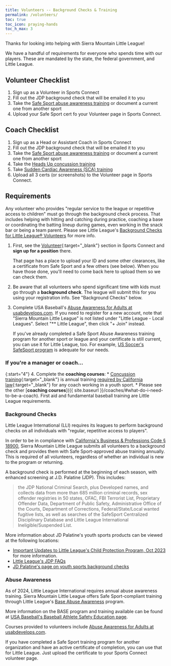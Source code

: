 ```yaml
---
title: Volunteers -- Background Checks & Training
permalink: /volunteers/
toc: true
toc_icon: praying-hands
toc_h_max: 3
---
```


Thanks for looking into helping with Sierra Mountain Little League!

We have a handful of requirements for everyone who spends time with our players.
These are mandated by the state, the federal government, and Little League.

## Volunteer Checklist

1. Sign up as a Volunteer in Sports Connect
2. Fill out the JDP background check that will be emailed it to you
3. Take the [Safe Sport abuse awareness training](https://usabdevelops.com/page/3532/courses) or document a current one from another sport
4. Upload your Safe Sport cert fo your Volunteer page in Sports Connect.

## Coach Checklist

1. Sign up as a Head or Assistant Coach in Sports Connect
2. Fill out the JDP background check that will be emailed it to you
3. Take the [Safe Sport abuse awareness training](https://usabdevelops.com/page/3532/courses) or document a current one from another sport
4. Take the [Heads Up concussion training](https://www.train.org/cdctrain/course/1089818/details)
5. Take [Sudden Cardiac Awareness (SCA) training](https://epsavealife.org/sca-prevention-training/)
6. Upload all 3 certs (or screenshots) to the Volunteer page in Sports Connect.

## Requirements

Any volunteer who provides "regular service to the league or repetitive access
to children" must go through the background check process. That includes helping
with hitting and catching during practice, coaching a base or coordinating
the batting lineup during games, even working in the snack bar or being a team
parent. Please see Little League's [Background Checks for Little League®
Volunteers](https://www.littleleague.org/university/articles/background-checks-for-little-league-volunteers/) for more info.

1. First, see the [Volunteer](https://www.sierramountainll.com/Default.aspx?tabid=716513&familyid=1280771057954850150&subctl=volunteersinfo){:target="_blank"}
    section in Sports Connect and **sign up for a position** there.

   That page has a place to upload your ID and some other clearances,
   like a certificate from Safe Sport and a few others (see below).
   When you have those done, you'll need to come back here to upload
   them so we can check them.

2. Be aware that all volunteers who spend significant time with kids
   must go through a **background check**. The league will submit this
   for you using your registration info. See "Background Checks" below.

3. Complete USA Baseball's [Abuse Awareness for Adults at usabdevelops.com](https://usabdevelops.com/page/3532/courses?page=1&TAG_ID=2188). If you need to register for a new account, note that "Sierra Mountain
   Little League" is not listed under "Little League - Local Leagues".
   Select "\*\* Little League", then click "+ Join" instead.

   If you've already completed a Safe Sport Abuse Awareness training program for another sport
   or league and your certificate is still current, you can use it for Little League, too.
   For example, [US Soccer's SafeSport program](https://learning.ussoccer.com/coach/courses/available/29/details/5606) is adequate for our needs.

### If you're a manager or coach...

{:start="4"}
4. Complete the **coaching courses**:
     * [Concussion training](https://www.cdc.gov/headsup/youthsports/training/index.html){:target="_blank"} is
       annual training [required by California law](https://www.littleleague.org/player-safety/concussions-youth-athletes/){:target="_blank"} for any coach working in a youth sport.
     * Please see the other [**coaching courses**]({{ site.baseurl }}/coaches/#what-do-i-need-to-be-a-coach).
       First aid and fundamental baseball training are Little League requirements.

<!--
5. Register a **Live Scan**. This only needs to be done once by each league
   manager and coach and does not need to be done annually. A Live Scan for
   another organization cannot be used by SMLL.

**Please Note**:
For registrations, it is essential that you use your full legal name. The system that
processes your Live Scan application will only be able to connect your information
to our registration system if they all have the same name. The Live Scan application
runs through the California Department of Justice, where it will need to match your
registered legal name.
{: .notice--warning }
-->


### Background Checks

Little League International (LLI) requires its leagues to perform background checks on
all individuals with "regular, repetitive access to players".

In order to be in compliance with [California's Business & Professions Code
§ 18900](https://leginfo.legislature.ca.gov/faces/codes_displaySection.xhtml?lawCode=BPC&sectionNum=18900.), Sierra Mountain Little League submits all volunteers to a background check
and provides them with Safe Sport-approved abuse training annually. This is required
of all volunteers, regardless of whether an individual is new to the program or
returning.

A background check is performed at the beginning of each season, with enhanced screening
at J.D. Palatine (JDP). This includes:

> the JDP National Criminal Search, plus Developed names, and collects
> data from more than 685 million criminal records, sex offender
> registries in 50 states, OFAC, FBI Terrorist List, Proprietary
> Offender Data, Department of Public Safety, Administrative Office
> of the Courts, Department of Corrections, Federal/State/Local wanted
> fugitive lists, as well as searches of the SafeSport Centralized
> Disciplinary Database and Little League International
> Ineligible/Suspended List.

More information about JD Palatine's youth sports products can be viewed at the
following locations:
 - [Important Updates to Little League's Child Protection Program,
Oct 2023](https://www.littleleague.org/news/important-updates-to-little-leagues-child-protection-program/) for more information.
 - [Little League's JDP FAQs](https://www.littleleague.org/player-safety/child-protection-program/jdp-faqs/)
 - [JD Palatine's page on youth sports background checks](https://www.jdp.com/industries/youth-sports-background-checks/)


### Abuse Awareness

As of 2024, Little League International requires annual abuse awareness training.
Sierra Mountain Little League offers Safe Sport-compliant training through Little League's
[Base Abuse Awareness](https://www.littleleague.org/player-safety/child-protection-program/safesport-resources-parents/) program.

More information on the BASE program and training available can be found at
[USA Baseball's Baseball Athlete Safety Education
page](https://usabdevelops.com/page/4834/base/17090/base).

Courses provided to volunteers include [Abuse Awareness for Adults at usabdevelops.com](https://usabdevelops.com/page/3532/courses).

If you have completed a Safe Sport training program for another organization
and have an active certificate of completion, you can use that for Little League.
Just upload the certificate to your Sports Connect volunteer page.
